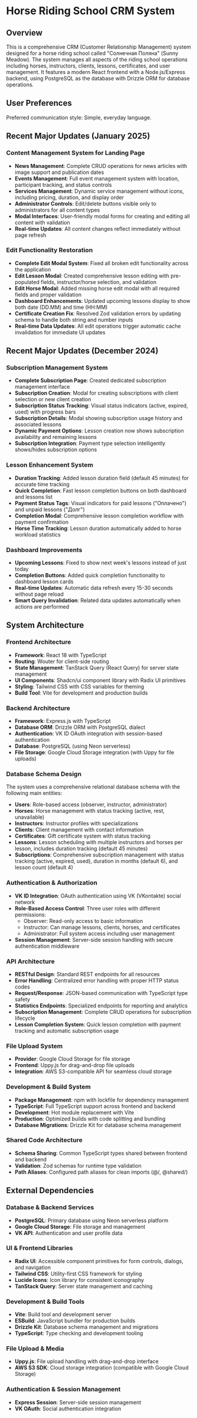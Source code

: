 # Horse Riding School CRM System

## Overview

This is a comprehensive CRM (Customer Relationship Management) system designed for a horse riding school called "Солнечная Поляна" (Sunny Meadow). The system manages all aspects of the riding school operations including horses, instructors, clients, lessons, certificates, and user management. It features a modern React frontend with a Node.js/Express backend, using PostgreSQL as the database with Drizzle ORM for database operations.

## User Preferences

Preferred communication style: Simple, everyday language.

## Recent Major Updates (January 2025)

### Content Management System for Landing Page
- **News Management**: Complete CRUD operations for news articles with image support and publication dates
- **Events Management**: Full event management system with location, participant tracking, and status controls
- **Services Management**: Dynamic service management without icons, including pricing, duration, and display order
- **Administrator Controls**: Edit/delete buttons visible only to administrators for all content types
- **Modal Interfaces**: User-friendly modal forms for creating and editing all content with validation
- **Real-time Updates**: All content changes reflect immediately without page refresh

### Edit Functionality Restoration
- **Complete Edit Modal System**: Fixed all broken edit functionality across the application
- **Edit Lesson Modal**: Created comprehensive lesson editing with pre-populated fields, instructor/horse selection, and validation
- **Edit Horse Modal**: Added missing horse edit modal with all required fields and proper validation
- **Dashboard Enhancements**: Updated upcoming lessons display to show both date (DD.MM) and time (HH:MM)
- **Certificate Creation Fix**: Resolved Zod validation errors by updating schema to handle both string and number inputs
- **Real-time Data Updates**: All edit operations trigger automatic cache invalidation for immediate UI updates

## Recent Major Updates (December 2024)

### Subscription Management System
- **Complete Subscription Page**: Created dedicated subscription management interface
- **Subscription Creation**: Modal for creating subscriptions with client selection or new client creation
- **Subscription Status Tracking**: Visual status indicators (active, expired, used) with progress bars
- **Subscription Details**: Modal showing subscription usage history and associated lessons
- **Dynamic Payment Options**: Lesson creation now shows subscription availability and remaining lessons
- **Subscription Integration**: Payment type selection intelligently shows/hides subscription options

### Lesson Enhancement System
- **Duration Tracking**: Added lesson duration field (default 45 minutes) for accurate time tracking
- **Quick Completion**: Fast lesson completion buttons on both dashboard and lessons list
- **Payment Status Tags**: Visual indicators for paid lessons ("Оплачено") and unpaid lessons ("Долг")
- **Completion Modal**: Comprehensive lesson completion workflow with payment confirmation
- **Horse Time Tracking**: Lesson duration automatically added to horse workload statistics

### Dashboard Improvements
- **Upcoming Lessons**: Fixed to show next week's lessons instead of just today
- **Completion Buttons**: Added quick completion functionality to dashboard lesson cards
- **Real-time Updates**: Automatic data refresh every 15-30 seconds without page reload
- **Smart Query Invalidation**: Related data updates automatically when actions are performed

## System Architecture

### Frontend Architecture
- **Framework**: React 18 with TypeScript
- **Routing**: Wouter for client-side routing
- **State Management**: TanStack Query (React Query) for server state management
- **UI Components**: Shadcn/ui component library with Radix UI primitives
- **Styling**: Tailwind CSS with CSS variables for theming
- **Build Tool**: Vite for development and production builds

### Backend Architecture
- **Framework**: Express.js with TypeScript
- **Database ORM**: Drizzle ORM with PostgreSQL dialect
- **Authentication**: VK ID OAuth integration with session-based authentication
- **Database**: PostgreSQL (using Neon serverless)
- **File Storage**: Google Cloud Storage integration (with Uppy for file uploads)

### Database Schema Design
The system uses a comprehensive relational database schema with the following main entities:
- **Users**: Role-based access (observer, instructor, administrator)
- **Horses**: Horse management with status tracking (active, rest, unavailable)
- **Instructors**: Instructor profiles with specializations
- **Clients**: Client management with contact information
- **Certificates**: Gift certificate system with status tracking
- **Lessons**: Lesson scheduling with multiple instructors and horses per lesson, includes duration tracking (default 45 minutes)
- **Subscriptions**: Comprehensive subscription management with status tracking (active, expired, used), duration in months (default 6), and lesson count (default 4)

### Authentication & Authorization
- **VK ID Integration**: OAuth authentication using VK (VKontakte) social network
- **Role-Based Access Control**: Three user roles with different permissions:
  - Observer: Read-only access to basic information
  - Instructor: Can manage lessons, clients, horses, and certificates
  - Administrator: Full system access including user management
- **Session Management**: Server-side session handling with secure authentication middleware

### API Architecture
- **RESTful Design**: Standard REST endpoints for all resources
- **Error Handling**: Centralized error handling with proper HTTP status codes
- **Request/Response**: JSON-based communication with TypeScript type safety
- **Statistics Endpoints**: Specialized endpoints for reporting and analytics
- **Subscription Management**: Complete CRUD operations for subscription lifecycle
- **Lesson Completion System**: Quick lesson completion with payment tracking and automatic subscription usage

### File Upload System
- **Provider**: Google Cloud Storage for file storage
- **Frontend**: Uppy.js for drag-and-drop file uploads
- **Integration**: AWS S3-compatible API for seamless cloud storage

### Development & Build System
- **Package Management**: npm with lockfile for dependency management
- **TypeScript**: Full TypeScript support across frontend and backend
- **Development**: Hot module replacement with Vite
- **Production**: Optimized builds with code splitting and bundling
- **Database Migrations**: Drizzle Kit for database schema management

### Shared Code Architecture
- **Schema Sharing**: Common TypeScript types shared between frontend and backend
- **Validation**: Zod schemas for runtime type validation
- **Path Aliases**: Configured path aliases for clean imports (@/, @shared/)

## External Dependencies

### Database & Backend Services
- **PostgreSQL**: Primary database using Neon serverless platform
- **Google Cloud Storage**: File storage and management
- **VK API**: Authentication and user profile data

### UI & Frontend Libraries
- **Radix UI**: Accessible component primitives for form controls, dialogs, and navigation
- **Tailwind CSS**: Utility-first CSS framework for styling
- **Lucide Icons**: Icon library for consistent iconography
- **TanStack Query**: Server state management and caching

### Development & Build Tools
- **Vite**: Build tool and development server
- **ESBuild**: JavaScript bundler for production builds
- **Drizzle Kit**: Database schema management and migrations
- **TypeScript**: Type checking and development tooling

### File Upload & Media
- **Uppy.js**: File upload handling with drag-and-drop interface
- **AWS S3 SDK**: Cloud storage integration (compatible with Google Cloud Storage)

### Authentication & Session Management
- **Express Session**: Server-side session management
- **VK OAuth**: Social authentication integration